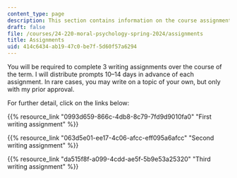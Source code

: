 ```yaml
---
content_type: page
description: This section contains information on the course assignments.
draft: false
file: /courses/24-220-moral-psychology-spring-2024/assignments
title: Assignments
uid: 414c6434-ab19-47c0-be7f-5d60f57a6294
---
```

You will be required to complete 3 writing assignments over the course of the term. I will distribute prompts 10–14 days in advance of each assignment. In rare cases, you may write on a topic of your own, but only with my prior approval. 

For further detail, click on the links below:

{{% resource_link "0993d659-866c-4db8-8c79-7fd9d9010fa0" "First writing assignment" %}}

{{% resource_link "063d5e01-ee17-4c06-afcc-eff095a6afcc" "Second writing assignment" %}}

{{% resource_link "da515f8f-a099-4cdd-ae5f-5b9e53a25320" "Third writing assignment" %}}